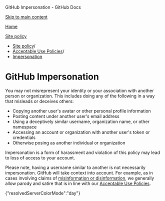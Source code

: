 GitHub Impersonation - GitHub Docs

[Skip to main content](#main-content)

[Home](/fr)

[Site policy](/fr/site-policy)

* [Site policy](/fr/site-policy)/
* [Acceptable Use Policies](/fr/site-policy/acceptable-use-policies)/
* [Impersonation](/fr/site-policy/acceptable-use-policies/github-impersonation)

GitHub Impersonation
==========

You may not misrepresent your identity or your association with another person or organization. This includes doing any of the following in a way that misleads or deceives others:

* Copying another user's avatar or other personal profile information
* Posting content under another user's email address
* Using a deceptively similar username, organization name, or other namespace
* Accessing an account or organization with another user's token or credentials
* Otherwise posing as another individual or organization

Impersonation is a form of harassment and violation of this policy may lead to loss of access to your account.

Please note, having a username similar to another is not necessarily impersonation. GitHub will take context into account. For example, as in cases involving claims of [misinformation or disinformation](/fr/site-policy/acceptable-use-policies/github-misinformation-and-disinformation), we generally allow parody and satire that is in line with our [Acceptable Use Policies](/fr/site-policy/acceptable-use-policies/github-acceptable-use-policies).

{"resolvedServerColorMode":"day"}
